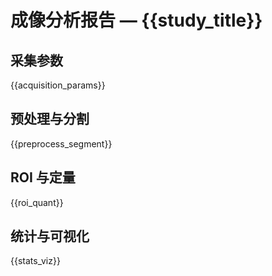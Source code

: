 # 成像分析报告 — {{study_title}}

## 采集参数

{{acquisition_params}}

## 预处理与分割

{{preprocess_segment}}

## ROI 与定量

{{roi_quant}}

## 统计与可视化

{{stats_viz}}
